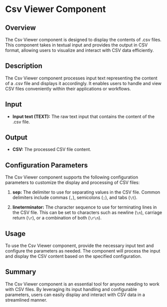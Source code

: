# Csv Viewer Component

## Overview
The Csv Viewer component is designed to display the contents of .csv files. This component takes in textual input and provides the output in CSV format, allowing users to visualize and interact with CSV data efficiently.

## Description
The Csv Viewer component processes input text representing the content of a .csv file and displays it accordingly. It enables users to handle and view CSV files conveniently within their applications or workflows.

## Input
- **Input text (TEXT):** The raw text input that contains the content of the .csv file.

## Output
- **CSV:** The processed CSV file content.

## Configuration Parameters
The Csv Viewer component supports the following configuration parameters to customize the display and processing of CSV files:

1. **sep:** The delimiter to use for separating values in the CSV file. Common delimiters include commas (`,`), semicolons (`;`), and tabs (`\t`).

2. **lineterminator:** The character sequence to use for terminating lines in the CSV file. This can be set to characters such as newline (`\n`), carriage return (`\r`), or a combination of both (`\r\n`).

## Usage
To use the Csv Viewer component, provide the necessary input text and configure the parameters as needed. The component will process the input and display the CSV content based on the specified configuration.

## Summary
The Csv Viewer component is an essential tool for anyone needing to work with CSV files. By leveraging its input handling and configurable parameters, users can easily display and interact with CSV data in a streamlined manner.